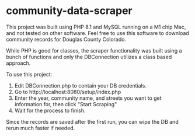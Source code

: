 # community-data-scraper
This project was built using PHP 8.1 and MySQL running on a M1 chip Mac, and not tested on other software. Feel free to use this software to download community records for Douglas County Colorado.

While PHP is good for classes, the scraper functionality was built using a bunch of functions and only the DBConnection utilizes a class based approach.

To use this project:
1) Edit DBConnection.php to contain your DB credentials. 
2) Go to http://localhost:8080/setup/index.php
3) Enter the year, community name, and streets you want to get information for, then click "Start Scraping"
4) Wait for the process to finish.

Since the records are saved after the first run, you can wipe the DB and rerun much faster if needed.